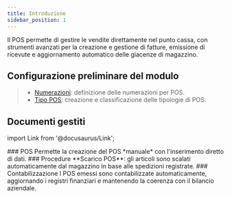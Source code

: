 ```yaml
---
title: Introduzione
sidebar_position: 1
---
```


Il POS permette di gestire le vendite direttamente nel punto cassa, con strumenti avanzati per la creazione e gestione di fatture, emissione di ricevute e aggiornamento automatico delle giacenze di magazzino.

## Configurazione preliminare del modulo

> - [Numerazioni](/docs/configurations/tables/fluentis-numerations): definizione delle numerazioni per POS.    
> - [Tipo POS](/docs/configurations/tables/sales/pos-types): creazione e classificazione delle tipologie di POS.

## Documenti gestiti

import Link from '@docusaurus/Link';

<div className="cardContainer">
    <div className="card">
### POS
Permette la creazione del POS *manuale* con l'inserimento diretto di dati.
### Procedure
**Scarico POS**: gli articoli sono scalati automaticamente dal magazzino in base alle spedizioni registrate.
### Contabilizzazione  
I POS emessi sono contabilizzate automaticamente, aggiornando i registri finanziari e mantenendo la coerenza con il bilancio aziendale.  
    </div>
</div>